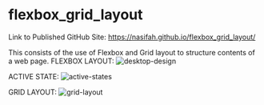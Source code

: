 # flexbox_grid_layout

Link to Published GitHub Site:
https://nasifah.github.io/flexbox_grid_layout/

This consists of the use of Flexbox and Grid layout to structure contents of a web page.
FLEXBOX LAYOUT:
![desktop-design](https://user-images.githubusercontent.com/83665329/177451445-20078939-02b2-4035-9a90-b1065bb10953.jpg)

ACTIVE STATE:
![active-states](https://user-images.githubusercontent.com/83665329/177451452-091790ba-8b8c-4fa1-8b34-1a5c2fccda89.jpg)

GRID LAYOUT:
![grid-layout](https://user-images.githubusercontent.com/83665329/177451448-32c9515a-0035-4e92-b360-ad620be02681.PNG)
